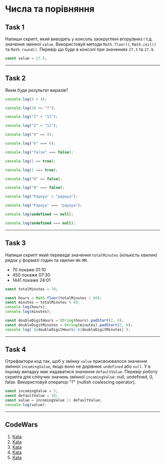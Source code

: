 # Числа та порівняння

## Task 1

Напиши скрипт, який виводить у консоль заокруглені вгору/вниз і т.д. значення
змінної `value`. Використовуй методи `Math.floor()`, `Math.ceil()` та
`Math.round()`. Перевір що буде в консолі при значеннях `27.3` та `27.9`.

```js
const value = 27.5;
```

---

## Task 2

Яким буде результат виразів?

```js
console.log(5 > 4);

console.log(10 >= "7");

console.log("2" > "12");

console.log("2" < "12");

console.log("4" == 4);

console.log("6" === 6);

console.log("false" === false);

console.log(1 == true);

console.log(1 === true);

console.log("0" == false);

console.log("0" === false);

console.log("Papaya" < "papaya");

console.log("Papaya" === "papaya");

console.log(undefined == null);

console.log(undefined === null);
```

---

## Task 3

Напиши скрипт який переведе значення `totalMinutes` (кількість хвилин)
рядок у форматі годин та хвилин `HH:MM`.

- 70 покаже 01:10
- 450 покаже 07:30
- 1441 покаже 24:01

```js
const totalMinutes = 70;

const hours = Math.floor(totalMinutes / 60);
const minutes = totalMinutes % 60;
console.log(hours);
console.log(minutes);

const doubleDigitHours = String(hours).padStart(2, 0);
const doubleDigitMinutes = String(minutes).padStart(2, 0);
console.log(`${doubleDigitHours}:${doubleDigitMinutes}`);
```

---

## Task 4

Отрефактори код так, щоб у змінну `value` присвоювалося значення
змінної `incomingValue`, якщо воно не дорівнює `undefined` або `null`. У
в іншому випадку має надаватися значення `defaultValue`. Перевір роботу
скрипта для сліпучих значень змінної `incomingValue`: null, undefined, 0,
false. Використовуй оператор "?" (nullish coalescing operator).

```js
const incomingValue = 5;
const defaultValue = 10;
const value = incomingValue || defaultValue;
console.log(value);
```

---

## CodeWars

1. [Kata](https://www.codewars.com/kata/55fab1ffda3e2e44f00000c6)
1. [Kata](https://www.codewars.com/kata/5748838ce2fab90b86001b1a)
1. [Kata](https://www.codewars.com/kata/55f9bca8ecaa9eac7100004a)
1. [Kata](https://www.codewars.com/kata/55a5befdf16499bffb00007b/train/javascript)
1. [Kata](https://www.codewars.com/kata/5bb0c58f484fcd170700063d)
